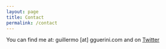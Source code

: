 ```yaml
---
layout: page
title: Contact
permalink: /contact
---
```


You can find me at: guillermo [at] gguerini.com and on [Twitter](https://twitter.com/gguerini)
